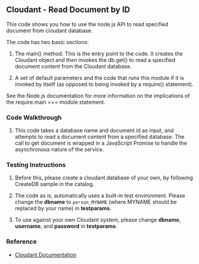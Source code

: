 ## Cloudant - Read Document by ID

This code shows you how to use the node.js API to read specified document from cloudant database. 

The code has two basic sections:

1. The main() method. This is the entry point to the code. It creates the Cloudant object and then invokes the db.get() to read a specified document content from the Cloudant database.

2. A set of default parameters and the code that runs this module if it is invoked by itself (as opposed to being invoked by a require() statement).

See the Node.js documentation for more information on the implications of the require.main === module statement.

### Code Walkthrough
1. This code takes a database name and document id as input, and attempts to read a document content from a specified database. The call to get document is wrapped in a JavaScript Promise to handle the asynchronous nature of the service.

### Testing Instructions
1. Before this, please create a cloudant database of your own, by following CreateDB sample in the catalog.

2. The code as is, automatically uses a built-in test environment. Please change the **dbname** to `person_MYNAME` (where MYNAME should be replaced by your name) in **testparams**.

3. To use against your own Cloudant system, please change **dbname**, **username**, and **password** in **testparams**.

### Reference
* [Cloudant Documentation](https://docs.cloudant.com/)